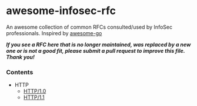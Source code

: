 # awesome-infosec-rfc
An awesome collection of common RFCs consulted/used by InfoSec professionals. Inspired by [awesome-go](https://github.com/avelino/awesome-go)

_**If you see a RFC here that is no longer maintained, was replaced by a new one or is not a good fit, please submit a pull request to improve this file. Thank you!**_

### **Contents**
* HTTP
  * [HTTP/1.0](https://tools.ietf.org/html/rfc1945)
  * [HTTP/1.1](https://tools.ietf.org/html/rfc2616)
